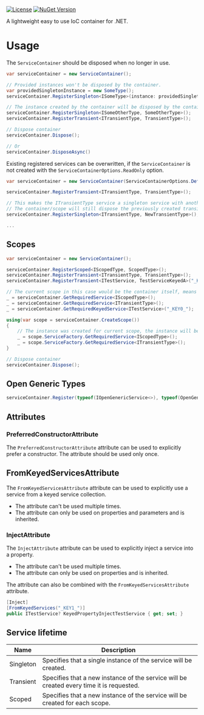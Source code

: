 [![License](https://img.shields.io/github/license/snowberry-software/DependencyInjection)](https://github.com/snowberry-software/DependencyInjection/blob/master/LICENSE)
[![NuGet Version](https://img.shields.io/nuget/v/Snowberry.DependencyInjection.svg?logo=nuget)](https://www.nuget.org/packages/Snowberry.DependencyInjection/)

A lightweight easy to use IoC container for .NET.

# Usage

The `ServiceContainer` should be disposed when no longer in use.

```cs
var serviceContainer = new ServiceContainer();

// Provided instances won't be disposed by the container.
var providedSingletonInstance = new SomeType();
serviceContainer.RegisterSingleton<ISomeType>(instance: providedSingletonInstance);

// The instance created by the container will be disposed by the container.
serviceContainer.RegisterSingleton<ISomeOtherType, SomeOtherType>();
serviceContainer.RegisterTransient<ITransientType, TransientType>();

// Dispose container
serviceContainer.Dispose();

// Or
serviceContainer.DisposeAsync()
```

Existing registered services can be overwritten, if the `ServiceContainer` is not created with the `ServiceContainerOptions.ReadOnly` option.

```cs
var serviceContainer = new ServiceContainer(ServiceContainerOptions.Default & ~ServiceContainerOptions.ReadOnly);

serviceContainer.RegisterTransient<ITransientType, TransientType>();

// This makes the ITransientType service a singleton service with another implementation type.
// The container/scope will still dispose the previously created transient service instances.
serviceContainer.RegisterSingleton<ITransientType, NewTransientType>();

...
```

## Scopes

```cs
var serviceContainer = new ServiceContainer();

serviceContainer.RegisterScoped<IScopedType, ScopedType>();
serviceContainer.RegisterTransient<ITransientType, TransientType>();
serviceContainer.RegisterTransient<ITestService, TestServiceKeyedA>("_KEY0_");

// The current scope in this case would be the container itself, means it will be disposed by the container.
_ = serviceContainer.GetRequiredService<IScopedType>();
_ = serviceContainer.GetRequiredService<ITransientType>();
_ = serviceContainer.GetRequiredKeyedService<ITestService>("_KEY0_");

using(var scope = serviceContainer.CreateScope())
{
    // The instance was created for current scope, the instance will be disposed by the scope.
    _ = scope.ServiceFactory.GetRequiredService<IScopedType>();
    _ = scope.ServiceFactory.GetRequiredService<ITransientType>();
}

// Dispose container
serviceContainer.Dispose();
```

## Open Generic Types

```cs
serviceContainer.Register(typeof(IOpenGenericService<>), typeof(OpenGenericService<>), serviceKey: null, lifetime: ServiceLifetime.Transient, singletonInstance: null);
```

## Attributes

### PreferredConstructorAttribute

The `PreferredConstructorAttribute` attribute can be used to explicitly prefer a constructor. The attribute should be used only once.

## FromKeyedServicesAttribute

The `FromKeyedServicesAttribute` attribute can be used to explicitly use a service from a keyed service collection. 

- The attribute can't be used multiple times.
- The attribute can only be used on properties and parameters and is inherited.

### InjectAttribute

The `InjectAttribute` attribute can be used to explicitly inject a service into a property. 

- The attribute can't be used multiple times. 
- The attribute can only be used on properties and is inherited.

The attribute can also be combined with the `FromKeyedServicesAttribute` attribute.

```cs
[Inject]
[FromKeyedServices("_KEY1_")]
public ITestService? KeyedPropertyInjectTestService { get; set; }
```

## Service lifetime

| Name      | Description                                                                              |
| --------- | ---------------------------------------------------------------------------------------- |
| Singleton | Specifies that a single instance of the service will be created.                         |
| Transient | Specifies that a new instance of the service will be created every time it is requested. |
| Scoped    | Specifies that a new instance of the service will be created for each scope.             |
